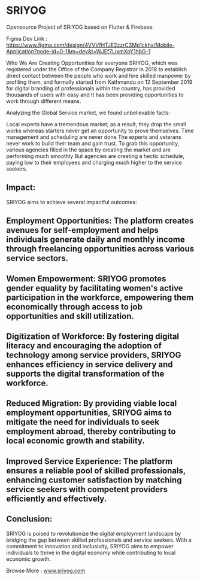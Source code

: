 # SRIYOG
Opensource Project of SRIYOG based on Flutter &amp; Firebase. 

Figma Dev Link : https://www.figma.com/design/4VVVfHTJE2zzrC3Mp1ckhx/Mobile-Application?node-id=0-1&m=dev&t=WJEf7LixmXoY1hbG-1

Who We Are
Creating Opportunities for everyone
SRIYOG, which was registered under the Office of the Company Registrar in 2018 to establish direct contact between the people who work and hire skilled manpower by profiling them, and formally started from Kathmandu on 12 September 2019 for digital branding of professionals within the country, has provided thousands of users with easy and It has been providing opportunities to work through different means.

Analyzing the Global Service market, we found unbelievable facts:

Local experts have a tremendous market; as a result, they drop the small works whereas starters never get an opportunity to prove themselves.
Time management and scheduling are never done
The experts and veterans never work to build their team and gain trust. To grab this opportunity, various agencies filled in the space by creating the market and are performing much smoothly
But agencies are creating a hectic schedule, paying low to their employees and charging much higher to the service seekers.

## Impact:

SRIYOG aims to achieve several impactful outcomes:

## Employment Opportunities: The platform creates avenues for self-employment and helps individuals generate daily and monthly income through freelancing opportunities across various service sectors.


## Women Empowerment: SRIYOG promotes gender equality by facilitating women's active participation in the workforce, empowering them economically through access to job opportunities and skill utilization.


## Digitization of Workforce: By fostering digital literacy and encouraging the adoption of technology among service providers, SRIYOG enhances efficiency in service delivery and supports the digital transformation of the workforce.


## Reduced Migration: By providing viable local employment opportunities, SRIYOG aims to mitigate the need for individuals to seek employment abroad, thereby contributing to local economic growth and stability.


## Improved Service Experience: The platform ensures a reliable pool of skilled professionals, enhancing customer satisfaction by matching service seekers with competent providers efficiently and effectively.


## Conclusion: 

SRIYOG is poised to revolutionize the digital employment landscape by bridging the gap between skilled professionals and service seekers. With a commitment to innovation and inclusivity, SRIYOG aims to empower individuals to thrive in the digital economy while contributing to local economic growth.

Browse More : www.sriyog.com

